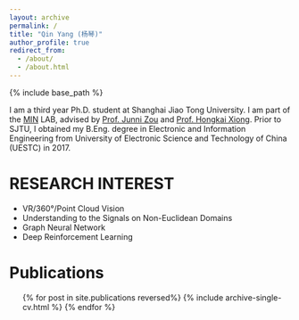 ```yaml
---
layout: archive
permalink: /
title: "Qin Yang (杨琴)"
author_profile: true
redirect_from: 
  - /about/
  - /about.html
---
```


{% include base_path %}


I am a third year Ph.D. student at Shanghai Jiao Tong University. I am part of the <a href="http://min.sjtu.edu.cn/">MIN</a> LAB, advised by
<a href="http://min.sjtu.edu.cn/zjn.htm">Prof. Junni Zou</a> and <a href="http://min.sjtu.edu.cn/xhk.htm">Prof. Hongkai Xiong</a>. 
Prior to SJTU, I obtained my B.Eng. degree in Electronic and Information Engineering from University of Electronic Science and Technology of China (UESTC) in 2017.


RESEARCH INTEREST
======
* VR/360°/Point Cloud Vision
* Understanding to the Signals on Non-Euclidean Domains
* Graph Neural Network
* Deep Reinforcement Learning


Publications
======
  <ul>{% for post in site.publications reversed%}
    {% include archive-single-cv.html %}
  {% endfor %}</ul>
  



